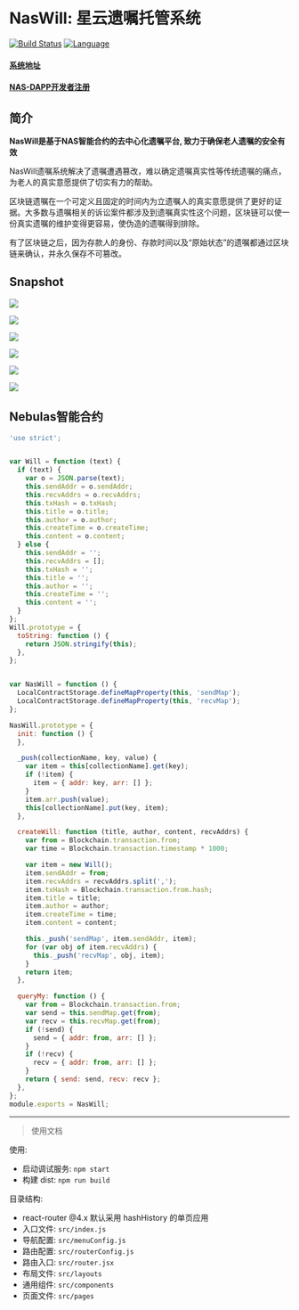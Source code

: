 # NasWill: 星云遗嘱托管系统


[![Build Status](https://travis-ci.org/kun368/NasWill.svg?branch=master)](https://travis-ci.org/kun368/NasWill)
[![Language](https://img.shields.io/badge/language-javascript-blue.svg)](https://github.com/kun368/NasFloater)

#### [系统地址](http://will.zzkun.com)

#### [NAS-DAPP开发者注册](https://incentive.nebulas.io/cn/signup.html?invite=OILxo)

## 简介

**NasWill是基于NAS智能合约的去中心化遗嘱平台, 致力于确保老人遗嘱的安全有效**

NasWill遗嘱系统解决了遗嘱遭遇篡改，难以确定遗嘱真实性等传统遗嘱的痛点，为老人的真实意愿提供了切实有力的帮助。

区块链遗嘱在一个可定义且固定的时间内为立遗嘱人的真实意愿提供了更好的证据。大多数与遗嘱相关的诉讼案件都涉及到遗嘱真实性这个问题，区块链可以使一份真实遗嘱的维护变得更容易，使伪造的遗嘱得到排除。

有了区块链之后，因为存款人的身份、存款时间以及“原始状态”的遗嘱都通过区块链来确认，并永久保存不可篡改。

## Snapshot

![](http://zzkun-tuchuang.oss-cn-hangzhou.aliyuncs.com/18-5-14/54776365.jpg)

![](http://zzkun-tuchuang.oss-cn-hangzhou.aliyuncs.com/18-5-14/42371947.jpg)

![](http://zzkun-tuchuang.oss-cn-hangzhou.aliyuncs.com/18-5-14/19085483.jpg)

![](http://zzkun-tuchuang.oss-cn-hangzhou.aliyuncs.com/18-5-14/24766027.jpg)

![](http://zzkun-tuchuang.oss-cn-hangzhou.aliyuncs.com/18-5-14/89133301.jpg)

![](http://zzkun-tuchuang.oss-cn-hangzhou.aliyuncs.com/18-5-14/38236727.jpg)

## Nebulas智能合约

```javascript
'use strict';


var Will = function (text) {
  if (text) {
    var o = JSON.parse(text);
    this.sendAddr = o.sendAddr;
    this.recvAddrs = o.recvAddrs;
    this.txHash = o.txHash;
    this.title = o.title;
    this.author = o.author;
    this.createTime = o.createTime;
    this.content = o.content;
  } else {
    this.sendAddr = '';
    this.recvAddrs = [];
    this.txHash = '';
    this.title = '';
    this.author = '';
    this.createTime = '';
    this.content = '';
  }
};
Will.prototype = {
  toString: function () {
    return JSON.stringify(this);
  },
};


var NasWill = function () {
  LocalContractStorage.defineMapProperty(this, 'sendMap');
  LocalContractStorage.defineMapProperty(this, 'recvMap');
};

NasWill.prototype = {
  init: function () {
  },

  _push(collectionName, key, value) {
    var item = this[collectionName].get(key);
    if (!item) {
      item = { addr: key, arr: [] };
    }
    item.arr.push(value);
    this[collectionName].put(key, item);
  },

  createWill: function (title, author, content, recvAddrs) {
    var from = Blockchain.transaction.from;
    var time = Blockchain.transaction.timestamp * 1000;

    var item = new Will();
    item.sendAddr = from;
    item.recvAddrs = recvAddrs.split(',');
    item.txHash = Blockchain.transaction.from.hash;
    item.title = title;
    item.author = author;
    item.createTime = time;
    item.content = content;

    this._push('sendMap', item.sendAddr, item);
    for (var obj of item.recvAddrs) {
      this._push('recvMap', obj, item);
    }
    return item;
  },

  queryMy: function () {
    var from = Blockchain.transaction.from;
    var send = this.sendMap.get(from);
    var recv = this.recvMap.get(from);
    if (!send) {
      send = { addr: from, arr: [] };
    }
    if (!recv) {
      recv = { addr: from, arr: [] };
    }
    return { send: send, recv: recv };
  },
};
module.exports = NasWill;
```

---

> 使用文档

使用:

* 启动调试服务: `npm start`
* 构建 dist: `npm run build`

目录结构:

* react-router @4.x 默认采用 hashHistory 的单页应用
* 入口文件: `src/index.js`
* 导航配置: `src/menuConfig.js`
* 路由配置: `src/routerConfig.js`
* 路由入口: `src/router.jsx`
* 布局文件: `src/layouts`
* 通用组件: `src/components`
* 页面文件: `src/pages`
